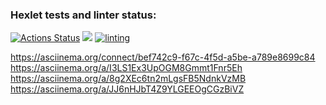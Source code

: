 ### Hexlet tests and linter status:
[![Actions Status](https://github.com/tonnyhawk93/frontend-project-lvl1/workflows/hexlet-check/badge.svg)](https://github.com/tonnyhawk93/frontend-project-lvl1/actions)
<a href="https://codeclimate.com/github/codeclimate/codeclimate/maintainability"><img src="https://api.codeclimate.com/v1/badges/a99a88d28ad37a79dbf6/maintainability" /></a>
[![linting](https://github.com/tonnyhawk93/frontend-project-lvl1/actions/workflows/linting.yml/badge.svg)](https://github.com/tonnyhawk93/frontend-project-lvl1/actions/workflows/linting.yml)

https://asciinema.org/connect/bef742c9-f67c-4f5d-a5be-a789e8699c84
https://asciinema.org/a/I3LS1Ex3UpOGM8Gmmt1Fnr5Eh
https://asciinema.org/a/8g2XEc6tn2mLgsFB5NdnkVzMB
https://asciinema.org/a/JJ6nHJbT4Z9YLGEEOgCGzBiVZ